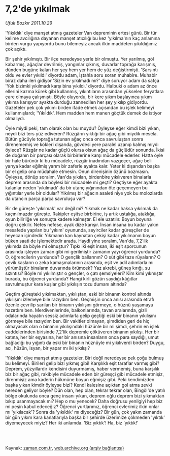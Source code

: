 # 7,2'de yıkılmak

*Ufuk Bozkır 2011.10.29*

<td class="columnist-detail">
<p>'Yıkıldık' diye manşet atmış gazeteler Van depreminin ertesi günü. Bir tür kelime avcılığına dayanan manşet atıcılığı bu kez 'yıkılma'nın kaç anlamına birden vurgu yapıyordu bunu bilemeyiz ancak ilkin maddeten yıkıldığımız çok açıktı.</p>
<p>
<div id="haberMetinDiv">
<p>Bir şehir yıkılmıştı. Bir ilçe neredeyse yerle bir olmuştu. Yer yarılmış, göl kabarmış, ağaçlar devrilmiş, yangınlar çıkmış, duvarlar toprağa karışmış, dünden bugüne kalan her şey hem yer hem de yüz değiştirmişti. 'Sarsıntı oldu ve evler yıkıldı' diyordu adam, iştahla soru soran muhabire. Muhabir biraz daha ileri gidiyor 'Sizin ev yıkılmadı mı?' diye soruyor adam da safça 'Yok bizimki yıkılmadı karşı bina yıkıldı.' diyordu. Halbuki o adam az önce ellerini kazma kürek gibi kullanmış, yıkıntıların arasından yükselen feryatlara çare olmaya çalışmıştı. Böyle oluyordu, bir kere yıkım başlayınca yıkım yıkıma karışıyor ayakta durduğu zannedilen her şey yıkılıp gidiyordu. Gazeteler pek çok yıkımı birden ifade etmek açısından bu işlek kelimeyi kullanmışlardı; 'Yıkıldık'. Hem madden hem manen göçtük demek de istiyor olmalıydı.
<p>Öyle miydi peki, tam olarak olan bu muydu? Öyleyse eğer kimdi bizi yıkan, neydi bizi ters yüz ediveren? Rüzgârın yıktığı bir ağaç gibi miydik mesela. Bütün gücüyle toprağa tutunan ağaç onca onca savruluştan sonra direnememiş ve kökleri dışarıda, gövdesi yere paralel uzanıp kalmış mıydı öylece? Rüzgâr ne kadar güçlü olursa olsun ağaç da güçlüdür sonunda. İkisi de doğanın bir parçası olarak birbirlerine karşı mücadele ederler. Hatta öyle bir hale bürünür ki bu mücadele, rüzgâr inadından vazgeçer, ağaç beli yarıya kadar eğilmiş yarım bir zaferle ayakta kalır. Yeter ki dışarıdan başka bir el gelip ona müdahale etmesin. Onun direnişinin özünü bozmasın. Öyleyse, dönüp soralım, Van'da yıkılan, birdenbire yıkılıveren binalarla deprem arasında da böylesi bir mücadele mi geçti? Geçtiyse eğer ayakta kalanlar neden 'yıkılmadı' da bir utanç yığınından öte geçemeyen bu yığıntılar yerle bir oldular? Yıkılmış bir ağacın asaleti niye yok bu molozlarda da utancın parça parça savruluşu var?
<p>Bir de güreşte 'yıkılmak' var değil mi? Yıkmak ne kadar haksa yıkılmak da kaçınılmazdır güreşte. Rakipler eşitse birbirine, iş artık ustalığa, ataklığa, oyun bilirliğe ve sonuçta kadere kalmıştır. El ele uzatılır. Boyun boyuna doğru çekilir. Nefes nefese, ayak dize karışır. İnsan insana bu kadar yakın mesafede yapılan bu 'yıkım' oyununda, seyirciler kadar güreşçiler de heyecan içindedir. Yıkmanın kan kaynatan çekişi kadar yıkılmanın boyun büken saati de işlemektedir arada. Haydi yine soralım, Van'da, 7,2'lik yıkımda da böyle mi olmuştur? Tıpkı iki eşit insan, iki eşit sporcunun arasında işleyen zaman gibi mi gerilmiştir zamanın yayı öğrenci yurdunda? O, öğrencilerin yurdunda? O gençlik ballarının? O süt gibi taze rüyaların? O çevik kasların o zeka kamaşmalarının arasında, eşit ve adil adımlarla mı yürümüştür binaların duvarında örümcek? Yaz akrebi, güneş kırığı, su sızıntısı? Böyle mi yıkılmıştır o gençler, o çatı şemsiyeleri? Kim kimi yıkmıştır burada, bu öğrenci yurdunda? Hangi kirli gözün saydığı kâğıtlar savrulmuştur kara kuşlar gibi yıkılışın tozu dumanı altında?
<p>Geçtim güreşteki yıkılmaktan, yıkılıştan, eski bir binanın kontrol altında yıkılışını izlemeye bile razıydım ben. Geçmişin onca anısı arasında etrafı özenle çevrilip sarılan bir binanın yıkılışını görmeye, o hüznü yaşamaya hazırdım ben. Merdivenlerinde, balkonlarında, tavan aralarında, gizli odalarında hayatın sessiz adımlarla gelip geçtiği eski bir binanın yıkılışını görmeye bile razıydım ben. Bir vakitler olmayan, şimdiden geri de hiç olmayacak olan o binanın yıkılışındaki hüzünle bir mi şimdi, şehrin en işlek caddelerinden birisinde 7,2'lik depremle çöküveren binanın yıkılışı. Her bir katına, her bir eşyasına, her bir anısına insanların onca para saydığı, umut bağladığı bu yığıntı da eski bir binanın hüznüyle mi yıkılıverdi birden? Duygu, acı, hüzün, isyan, bir yapar mı iki yıkılışı?
<p>'Yıkıldık' diye manşet atmış gazeteler. Biri değil neredeyse pek çoğu bulmuş bu kelimeyi. Birileri gelip bizi yıkmış gibi! Karşılıklı eşit taraflar varmış gibi? Deprem, yüzyıllardır kendisini duyurmamış, haber vermemiş, buna karşılık biz bir ağaç gibi, rakibiyle mücadele eden bir güreşçi gibi mücadele etmişiz, direnmişiz ama kaderin hükmüne boyun eğmişiz gibi. Peki kendimizden başka yıkan kimdir öyleyse bizi? Kendi kalesine açıktan gol atma zevki nereden geliyor böyle? Dün olan, hep olan, tekrar tekrar olan, Bingöl'de yatılı bölge okulunda onca genç insanı yıkan, deprem oğlu deprem bizi yıkmaktan bıkıp usanmayacak mı? Hep o mu yenecek? Daha doğrusu yenilgiyi hep biz mi peşin kabul edeceğiz? Öğrenci yurtlarımız, öğrenci evlerimiz ilkin onlar mı 'yıkılacak'? Sonra da 'yıkıldık' mı diyeceğiz? Bir gün, çok yakın zamanda bir gün yıkım kara kanatlarıyla başka bir şehirde üzerimize çökmeden 'yıktık' diyemeyecek miyiz? Her iki anlamda. 'Biz yıktık'! Ha, biz 'yıktık!'</p></p></p></p></p></div>
</p>


<p><br>
		 </br></p></td>

Kaynak: [zaman.com.tr](http://zaman.com.tr/yazar.do?yazino=1195888), [web.archive.org (arşiv bağlantısı)](http://web.archive.org/web/20120114065656/http://www.zaman.com.tr:80/yazar.do?yazino=1195888)
